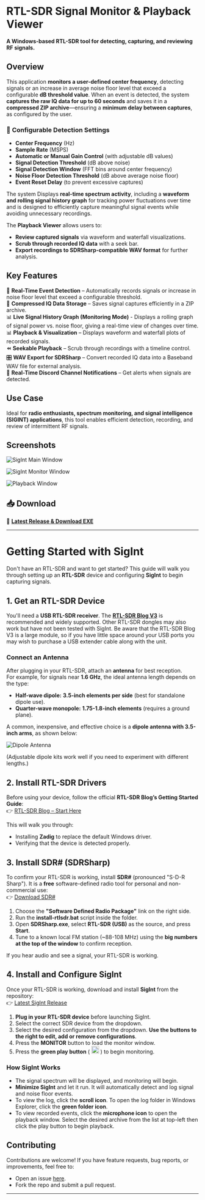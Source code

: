 # RTL-SDR Signal Monitor & Playback Viewer

**A Windows-based RTL-SDR tool for detecting, capturing, and reviewing RF signals.**


## Overview  
This application **monitors a user-defined center frequency**, detecting signals or an increase in average noise floor level that exceed a configurable **dB threshold value**. When an event is detected, the system **captures the raw IQ data for up to 60 seconds** and saves it in a **compressed ZIP archive**—ensuring a **minimum delay between captures**, as configured by the user.

### 🔧 **Configurable Detection Settings**  
- **Center Frequency** (Hz)  
- **Sample Rate** (MSPS)  
- **Automatic or Manual Gain Control** (with adjustable dB values)  
- **Signal Detection Threshold** (dB above noise)  
- **Signal Detection Window** (FFT bins around center frequency)  
- **Noise Floor Detection Threshold** (dB above average noise floor)  
- **Event Reset Delay** (to prevent excessive captures)  

The system Displays **real-time spectrum activity**, including a **waveform and rolling signal history graph** for tracking power fluctuations over time and is designed to efficiently capture meaningful signal events while avoiding unnecessary recordings.

The **Playback Viewer** allows users to:
- **Review captured signals** via waveform and waterfall visualizations.
- **Scrub through recorded IQ data** with a seek bar.
- **Export recordings to SDRSharp-compatible WAV format** for further analysis.

## Key Features
📡 **Real-Time Event Detection** – Automatically records signals or increase in noise floor level that exceed a configurable threshold.  
💾 **Compressed IQ Data Storage** – Saves signal captures efficiently in a ZIP archive.  
📊 **Live Signal History Graph (Monitoring Mode)** - Displays a rolling graph of signal power vs. noise floor, giving a real-time view of changes over time.  
📊 **Playback & Visualization** – Displays waveform and waterfall plots of recorded signals.  
⏪ **Seekable Playback** – Scrub through recordings with a timeline control.  
🎛 **WAV Export for SDRSharp** – Convert recorded IQ data into a Baseband WAV file for external analysis.  
🔔 **Real-Time Discord Channel Notifications** – Get alerts when signals are detected.  

## Use Case
Ideal for **radio enthusiasts, spectrum monitoring, and signal intelligence (SIGINT) applications**, this tool enables efficient detection, recording, and review of intermittent RF signals.

## Screenshots
![SigInt Main Window](https://raw.githubusercontent.com/RichardLWolf/SigInt/master/main_screen.png)

![SigInt Monitor Window](https://raw.githubusercontent.com/RichardLWolf/SigInt/master/monitor_screen_.png)  

![Playback Window](https://raw.githubusercontent.com/RichardLWolf/SigInt/master/playback.png)

## 📥 Download
🚀 **[Latest Release & Download EXE](https://github.com/RichardLWolf/SigInt/releases/latest)**

---
# Getting Started with SigInt  

Don't have an RTL-SDR and want to get started? This guide will walk you through setting up an **RTL-SDR** device and configuring **SigInt** to begin capturing signals.

## 1. Get an RTL-SDR Device  
You'll need a **USB RTL-SDR receiver**. The [**RTL-SDR Blog V3**](https://www.google.com/search?q=V3+R860+RTL2832U+1PPM+TCXO+HF+Bias+Tee+SMA+Software+Defined+Radio+with+Dipole+Antenna+Kit)
 is recommended and widely supported. Other RTL-SDR dongles may also work but have not been tested with SigInt.  Be aware that the RTL-SDR Blog V3 is a large module, so if you have little space around your USB ports you may wish to purchase a USB extender cable along with the unit.

### **Connect an Antenna**  
After plugging in your RTL-SDR, attach an **antenna** for best reception.  
For example, for signals near **1.6 GHz**, the ideal antenna length depends on the type:

- **Half-wave dipole:** **3.5-inch elements per side** (best for standalone dipole use).  
- **Quarter-wave monopole:** **1.75-1.8-inch elements** (requires a ground plane).  

A common, inexpensive, and effective choice is a **dipole antenna with 3.5-inch arms**, as shown below:  

![Dipole Antenna](https://raw.githubusercontent.com/RichardLWolf/SigInt/master/antenna.png)  

(Adjustable dipole kits work well if you need to experiment with different lengths.)

## 2. Install RTL-SDR Drivers  
Before using your device, follow the official **RTL-SDR Blog’s Getting Started Guide**:  
👉 [RTL-SDR Blog – Start Here](https://www.rtl-sdr.com/rtl-sdr-quick-start-guide/)  

This will walk you through:
- Installing **Zadig** to replace the default Windows driver.
- Verifying that the device is detected properly.

## 3. Install SDR# (SDRSharp)  
To confirm your RTL-SDR is working, install **SDR#** (pronounced "S-D-R Sharp"). It is a **free** software-defined radio tool for personal and non-commercial use:  
👉 [Download SDR#](https://airspy.com/download/)  

1. Choose the **"Software Defined Radio Package"** link on the right side.  
2. Run the **install-rtlsdr.bat** script inside the folder.  
3. Open **SDRSharp.exe**, select **RTL-SDR (USB)** as the source, and press **Start**.  
4. Tune to a known local FM station (~88-108 MHz) using the **big numbers at the top of the window** to confirm reception.  

If you hear audio and see a signal, your RTL-SDR is working.

## 4. Install and Configure SigInt  
Once your RTL-SDR is working, download and install **SigInt** from the repository:  
👉 [Latest SigInt Release](https://github.com/RichardLWolf/SigInt/releases/latest)

1. **Plug in your RTL-SDR device** before launching SigInt.  
2. Select the correct SDR device from the dropdown.  
3. Select the desired configuration from the dropdown.  **Use the buttons to the right to edit, add or remove configurations**.  
4. Press the **MONITOR** button to load the monitor window.
5. Press the **green play button** ( <img src="https://raw.githubusercontent.com/RichardLWolf/SigInt/refs/heads/master/My%20Project/Resources/media_play_green.png" width="20" height="20" /> ) to begin monitoring.  

### **How SigInt Works**
- The signal spectrum will be displayed, and monitoring will begin.  
- **Minimize SigInt** and let it run. It will automatically detect and log signal and noise floor events.  
- To view the log, click the **scroll icon**.  To open the log folder in Windows Explorer, click the **green folder icon**. 
- To view recorded events, click the **microphone icon** to open the playback window.  Select the desired archive from the list at top-left then click the play button to begin playback.

## Contributing  
Contributions are welcome! If you have feature requests, bug reports, or improvements, feel free to:
- Open an issue [here](https://github.com/RichardLWolf/SigInt/issues).
- Fork the repo and submit a pull request.

---
